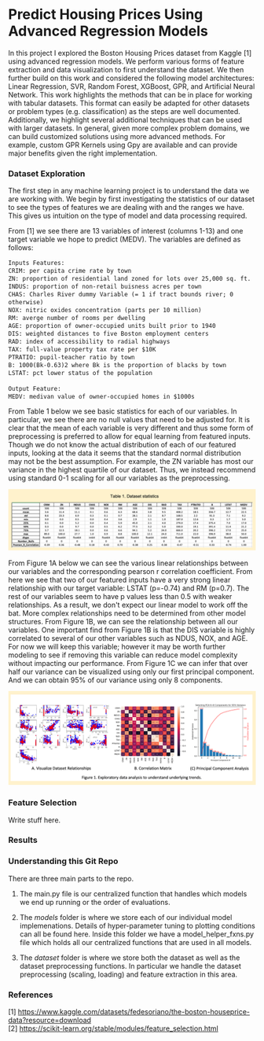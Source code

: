 # Predict Housing Prices Using Advanced Regression Models
In this project I explored the Boston Housing Prices dataset from Kaggle [1] using advanced regression models. We 
perform various forms of feature extraction and data visualization to first understand the dataset. We then further
build on this work and considered the following model architectures: Linear Regression, SVR, Random Forest, XGBoost, 
GPR, and Artificial Neural Network. This work highlights the methods that can be in place for working with tabular 
datasets. This format can easily be adapted for other datasets or problem types (e.g. classification) as the steps are
well documented. Additionally, we highlight several additional techniques that can be used with larger datasets.
In general, given more complex problem domains, we can build customized solutions using more advanced methods. For
example, custom GPR Kernels using Gpy are available and can provide major benefits given the right implementation.


### Dataset Exploration

The first step in any machine learning project is to understand the data we are working with. We begin by first
investigating the statistics of our dataset to see the types of features we are dealing with and the ranges
we have. This gives us intuition on the type of model and data processing required. 

From [1] we see there are 13
variables of interest (columns 1-13) and one target variable we hope to predict (MEDV). The variables are defined as 
follows:  

    Inputs Features:
    CRIM: per capita crime rate by town
    ZN: proportion of residential land zoned for lots over 25,000 sq. ft.
    INDUS: proportion of non-retail buisness acres per town
    CHAS: Charles River dummy Variable (= 1 if tract bounds river; 0 otherwise)
    NOX: nitric oxides concentration (parts per 10 million)
    RM: averge number of rooms per dwelling
    AGE: proportion of owner-occupied units built prior to 1940
    DIS: weighted distances to five Boston employment centers
    RAD: index of accessibility to radial highways
    TAX: full-value property tax rate per $10K
    PTRATIO: pupil-teacher ratio by town
    B: 1000(Bk-0.63)2 where Bk is the proportion of blacks by town
    LSTAT: pct lower status of the population

    Output Feature:
    MEDV: medivan value of owner-occupied homes in $1000s

From Table 1 below we see basic statistics for each of our variables. In particular, we see there are no null values that
need to be adjusted for. It is clear that the mean of each variable is very different and thus some form of preprocessing
is preferred to allow for equal learning from featured inputs. Though we do not know the actual distribution of each of our 
featured inputs, looking at the data it seems that the standard normal distribution may not be the best assumption.
For example, the ZN variable has most our variance in the highest quartile of our dataset. Thus, we instead recommend
using standard 0-1 scaling for all our variables as the preprocessing. 

![](images/Dataset_Statistics.png)

From Figure 1A below we can see the various linear relationships between our variables and the corresponding 
pearson r correlation coefficient. From here we see that two of our featured inputs have a very strong linear relationship
with our target variable: LSTAT (p=-0.74) and RM (p=0.7). The rest of our variables seem to have p values less than 
0.5 with weaker relationships. As a result, we don't expect our linear model to work off the bat. More complex relationships
need to be determined from other model structures. From Figure 1B, we can see the relationship between all our variables.
One important find from Figure 1B is that the DIS variable is highly correlated to several of our other variables such as 
NDUS, NOX, and AGE. For now we will keep this variable; however it may be worth further modeling to see if removing this variable
can reduce model complexity without impacting our performance. From Figure 1C we can infer that over half our variance can be
visualized using only our first principal component. And we can obtain 95% of our variance using only 8 components.

![](images/Dataset_Exploration.png)


### Feature Selection

Write stuff here.

### Results




### Understanding this Git Repo
There are three main parts to the repo.
1. The main.py file is our centralized function that handles which models we end up running or the order of
evaluations.
   
2. The *models* folder is where we store each of our individual model implemenations. Details of hyper-parameter
tuning to plotting conditions can all be found here. Inside this folder we have a model_helper_fxns.py file which
   holds all our centralized functions that are used in all models.
   
3. The *dataset* folder is where we store both the dataset as well as the dataset preprocessing functions. In particular
we handle the dataset preprocessing (scaling, loading) and feature extraction in this area.

### References  
[1] https://www.kaggle.com/datasets/fedesoriano/the-boston-houseprice-data?resource=download  
[2] https://scikit-learn.org/stable/modules/feature_selection.html
